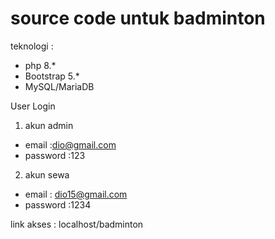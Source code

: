 # source code untuk badminton
teknologi :
- php 8.*
- Bootstrap 5.*
- MySQL/MariaDB

User Login
1. akun admin
- email :dio@gmail.com
- password :123

2. akun sewa
- email : dio15@gmail.com
- password :1234

link akses : localhost/badminton
